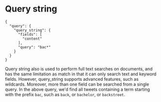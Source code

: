 # Query string

```
{
  "query": {
    "query_string": {
      "fields": [
        "content"
      ],
      "query": "bac*"
    }
  }
}
```

Query string also is used to perform full text searches on documents, and has the same limitation as match in that it can only search text and keyword fields. However, query_string supports advanced features, such as wildcards. Moreover, more than one field can be searched from a single query. In the above query, we'd find all tweets containing a term starting with the prefix `bac`, such as `back`, or `bachelor`, or `backstreet`.